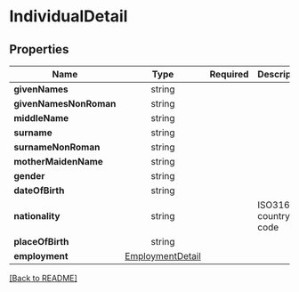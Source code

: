 # IndividualDetail



## Properties

| Name | Type | Required | Description | Examples |
|------------|:-------------:|:-------------:|-------------|:-------------:|
| **givenNames** | string |  |  | | |
**givenNamesNonRoman** | string |  |  | | |
**middleName** | string |  |  | | |
**surname** | string |  |  | | |
**surnameNonRoman** | string |  |  | | |
**motherMaidenName** | string |  |  | | |
**gender** | string |  |  | | |
**dateOfBirth** | string |  |  | | |
**nationality** | string |  | ISO3166-2 country code | | |
**placeOfBirth** | string |  |  | | |
**employment** | [EmploymentDetail](EmploymentDetail.md) |  |  | | |



[[Back to README]](../../README.md)